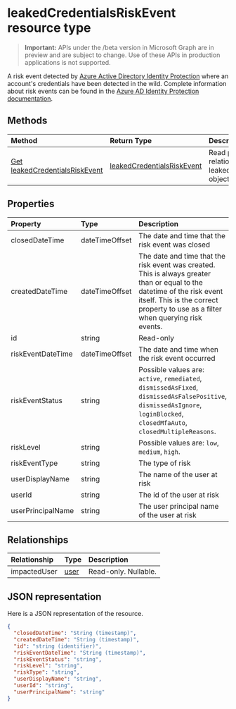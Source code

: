 # leakedCredentialsRiskEvent resource type

> **Important:** APIs under the /beta version in Microsoft Graph are in preview and are subject to change. Use of these APIs in production applications is not supported.

A risk event detected by [Azure Active Directory Identity Protection](https://azure.microsoft.com/en-us/documentation/articles/active-directory-identityprotection/) where an account's credentials have been detected in the wild. Complete information about risk events can be found in the [Azure AD Identity Protection documentation](https://azure.microsoft.com/en-us/documentation/articles/active-directory-identityprotection-risk-events-types/).


## Methods

| Method		   | Return Type	|Description|
|:---------------|:--------|:----------|
|[Get leakedCredentialsRiskEvent](../api/leakedcredentialsriskevent_get.md) | [leakedCredentialsRiskEvent](leakedcredentialsriskevent.md) |Read properties and relationships of leakedCredentialsRiskEvent object.|

## Properties
| Property	   | Type	|Description|
|:---------------|:--------|:----------|
|closedDateTime|dateTimeOffset| The date and time that the risk event was closed|
|createdDateTime|dateTimeOffset| The date and time that the risk event was created. This is always greater than or equal to the datetime of the risk event itself. This is the correct property to use as a filter when querying risk events.|
|id|string| Read-only|
|riskEventDateTime|dateTimeOffset| The date and time when the risk event occurred|
|riskEventStatus|string| Possible values are: `active`, `remediated`, `dismissedAsFixed`, `dismissedAsFalsePositive`, `dismissedAsIgnore`, `loginBlocked`, `closedMfaAuto`, `closedMultipleReasons`.|
|riskLevel|string| Possible values are: `low`, `medium`, `high`.|
|riskEventType|string| The type of risk|
|userDisplayName|string| The name of the user at risk|
|userId|string| The id of the user at risk|
|userPrincipalName|string| The user principal name of the user at risk|

## Relationships
| Relationship | Type	|Description|
|:---------------|:--------|:----------|
|impactedUser|[user](user.md)| Read-only. Nullable.|

## JSON representation

Here is a JSON representation of the resource.

<!-- {
  "blockType": "resource",
  "optionalProperties": [

  ],
  "@odata.type": "microsoft.graph.leakedCredentialsRiskEvent"
}-->

```json
{
  "closedDateTime": "String (timestamp)",
  "createdDateTime": "String (timestamp)",
  "id": "string (identifier)",
  "riskEventDateTime": "String (timestamp)",
  "riskEventStatus": "string",
  "riskLevel": "string",
  "riskType": "string",
  "userDisplayName": "string",
  "userId": "string",
  "userPrincipalName": "string"
}

```

<!-- uuid: 8fcb5dbc-d5aa-4681-8e31-b001d5168d79
2015-10-25 14:57:30 UTC -->
<!-- {
  "type": "#page.annotation",
  "description": "leakedCredentialsRiskEvent resource",
  "keywords": "",
  "section": "documentation",
  "tocPath": ""
}-->